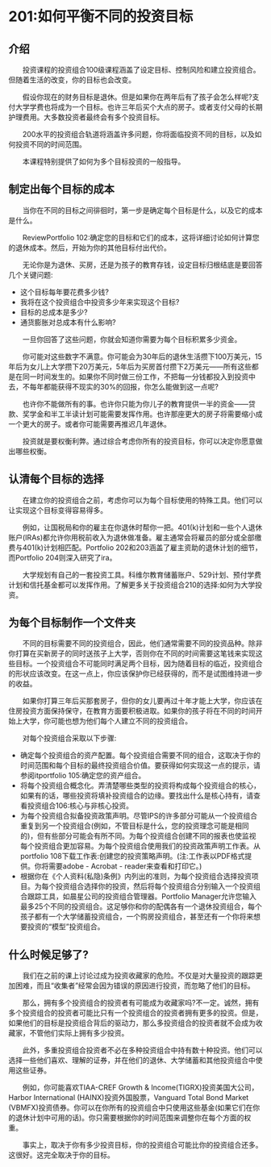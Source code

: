 # 201:如何平衡不同的投资目标
## 介绍

　　投资课程的投资组合100级课程涵盖了设定目标、控制风险和建立投资组合。但随着生活的改变，你的目标也会改变。

　　假设你现在的财务目标是退休。但是如果你在两年后有了孩子会怎么样呢?支付大学学费也将成为一个目标。也许三年后买个大点的房子。或者支付父母的长期护理费用。大多数投资者最终会有多个投资目标。

　　200水平的投资组合轨道将涵盖许多问题，你将面临投资不同的目标，以及如何投资不同的时间范围。

　　本课程特别提供了如何为多个目标投资的一般指导。

## 制定出每个目标的成本

　　当你在不同的目标之间徘徊时，第一步是确定每个目标是什么，以及它的成本是什么。

　　ReviewPortfolio 102:确定您的目标和它们的成本，这将详细讨论如何计算您的退休成本。然后，开始为你的其他目标付出代价。

　　无论你是为退休、买房，还是为孩子的教育存钱，设定目标归根结底是要回答几个关键问题:

* 这个目标每年要花费多少钱?
* 我将在这个投资组合中投资多少年来实现这个目标?
* 目标的总成本是多少?
* 通货膨胀对总成本有什么影响?

　　一旦你回答了这些问题，你就会知道你需要为每个目标积累多少资金。

　　你可能对这些数字不满意。你可能会为30年后的退休生活攒下100万美元，15年后为女儿上大学攒下20万美元，5年后为买房首付攒下2万美元——所有这些都是在同一时间发生的。如果你不同时做三份工作，不把每一分钱都投入到投资中去，不每年都能获得不现实的30%的回报，你怎么能做到这一点呢?

　　也许你不能做所有的事。也许你只能为你儿子的教育提供一半的资金——贷款、奖学金和半工半读计划可能需要发挥作用。也许那座更大的房子将需要缩小成一个更大的房子。或者你可能需要再推迟几年退休。

　　投资就是要权衡利弊。通过综合考虑你所有的投资目标，你可以决定你愿意做出哪些权衡。

## 认清每个目标的选择

　　在建立你的投资组合之前，考虑你可以为每个目标使用的特殊工具。他们可以让实现这个目标变得容易得多。

　　例如，让国税局和你的雇主在你退休时帮你一把。401(k)计划和一些个人退休账户(IRAs)都允许你用税前收入为退休做准备。雇主通常会将雇员的部分或全部缴费与401(k)计划相匹配。Portfolio 202和203涵盖了雇主资助的退休计划的细节，而Portfolio 204则深入研究了ira。

　　大学规划有自己的一套投资工具。科维尔教育储蓄账户、529计划、预付学费计划和信托基金都可以发挥作用。了解更多关于投资组合210的选择:如何为大学投资。

## 为每个目标制作一个文件夹

　　不同的目标需要不同的投资组合，因此，他们通常需要不同的投资品种。除非你打算在买新房子的同时送孩子上大学，否则你在不同的时间需要这笔钱来实现这些目标。一个投资组合不可能同时满足两个目标，因为随着目标的临近，投资组合的形状应该改变。在这一点上，你应该保护你已经获得的，而不是试图维持进一步的收益。

　　如果你打算三年后买那套房子，但你的女儿要再过十年才能上大学，你应该在住房投资方面保持保守，在教育方面要积极进取。如果你的孩子将在不同的时间开始上大学，你可能也想为他们每个人建立不同的投资组合。

　　对每个投资组合采取以下步骤:

* 确定每个投资组合的资产配置。每个投资组合需要不同的组合，这取决于你的时间范围和每个目标的最终投资组合价值。要获得如何实现这一点的提示，请参阅itportfolio 105:确定您的资产组合。
* 将每个投资组合概念化。弄清楚哪些类型的投资将构成每个投资组合的核心，如果有的话，哪些投资将填补投资组合的边缘。要找出什么是核心持有，请查看投资组合106:核心与非核心投资。
* 为每个投资组合拟备投资政策声明。尽管IPS的许多部分可能从一个投资组合重复到另一个投资组合(例如，不管目标是什么，您的投资理念可能是相同的)，但有些部分可能会有所不同。为每个投资组合创建不同的报表也使监视每个投资组合更加容易。为每个投资组合使用我们的投资政策声明工作表。从portfolio 108下载工作表:创建您的投资策略声明。(注:工作表以PDF格式提供。你将需要adobe - Acrobat - reader来查看和打印它。)
* 根据你在《个人资料(私隐)条例》内列出的准则，为每个投资组合选择投资项目。为每个投资组合选择你的投资，然后将每个投资组合分别输入一个投资组合跟踪工具，如晨星公司的投资组合管理器。Portfolio Manager允许您输入最多25个不同的投资组合。这足够你和你的配偶各有一个退休投资组合，每个孩子都有一个大学储蓄投资组合，一个购房投资组合，甚至还有一个你将来想要投资的“模型”投资组合。

## 什么时候足够了?

　　我们在之前的课上讨论过成为投资收藏家的危险。不仅是对大量投资的跟踪更加困难，而且“收集者”经常会因为错误的原因进行投资，而忽略了他们的目标。

　　那么，拥有多个投资组合的投资者有可能成为收藏家吗?不一定。诚然，拥有多个投资组合的投资者可能比只有一个投资组合的投资者拥有更多的投资。但是，如果他们的目标是投资组合背后的驱动力，那么多投资组合的投资者就不会成为收藏家，不管他们实际上拥有多少投资。

　　此外，多重投资组合投资者不必在多种投资组合中持有数十种投资。他们可以选择一些他们喜欢、理解的证券，并在他们的退休、大学储蓄和其他投资组合中使用这些证券。

　　例如，你可能喜欢TIAA-CREF Growth & Income(TIGRX)投资美国大公司，Harbor International (HAINX)投资外国股票，Vanguard Total Bond Market (VBMFX)投资债券。你可以在你所有的投资组合中只使用这些基金(如果它们在你的退休计划中可用的话)。你只需要根据你的时间范围来调整你在每个方面的权重。

　　事实上，取决于你有多少投资目标，你的投资组合可能比你的投资组合还多。这很好。这完全取决于你的目标。
